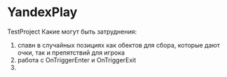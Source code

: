 # YandexPlay
TestProject
Какие могут быть затруднения:
1. спавн в случайных позициях как обектов для сбора, которые дают очки, так и препятствий для игрока
2. работа с OnTriggerEnter и OnTriggerExit
3. 

